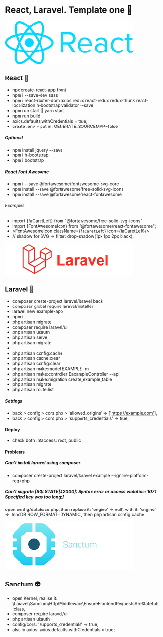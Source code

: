 # React, Laravel. Template one 👾 




<img src="./logo/React%20logo.png" alt="React logo" style="width: 420px"/>

## React 🤖 
- npx create-react-app front
- npm i --save-dev sass
- npm i react-router-dom axios redux react-redux redux-thunk react-localization h-bootstrap validator --save
- npm run start || yarn start
- npm run build
- axios.defaults.withCredentials = true;
- create .env > put in: GENERATE_SOURCEMAP=false
##### Optional
- npm install jquery --save
- npm i h-bootstrap
- npm i bootstrap
##### React Font Awesome
- npm i --save @fortawesome/fontawesome-svg-core
- npm install --save @fortawesome/free-solid-svg-icons
- npm install --save @fortawesome/react-fontawesome
###### Examples
- import {faCaretLeft} from "@fortawesome/free-solid-svg-icons";
- import {FontAwesomeIcon} from "@fortawesome/react-fontawesome";
- <FontAwesomeIcon className={`faCaretLeft`} icon={faCaretLeft}/>
- // shadow for SVG => filter: drop-shadow(1px 1px 2px black);



<img src="./logo/Laravel%20logo3.png" alt="Laravel logo" style="width: 420px"/>

## Laravel 🎃
- composer create-project laravel/laravel back
- composer global require laravel/installer
- laravel new example-app
- npm i
- php artisan migrate
- composer require laravel/ui
- php artisan ui:auth
- php artisan serve
- php artisan migrate
- 
- php artisan config:cache
- php artisan cache:clear
- php artisan config:clear
- php artisan make:model EXAMPLE -m
- php artisan make:controller EaxampleController --api
- php artisan make:migration create_example_table
- php artisan migrate
- php artisan route:list
##### Settings
- back > config > cors.php > 'allowed_origins' => ['https://example.com'],
- back > config > cors.php > 'supports_credentials' => true,
#### Deploy
- check both .htaccess: root, public
#### Problems
##### Can't install laravel using composer
- composer create-project laravel/laravel example --ignore-platform-req=php
##### Can't migrate [SQLSTATE[42000]: Syntax error or access violation: 1071 Specified key was too long;]
open config/database.php, then
 replace it: 'engine' => null', with it: 'engine' => 'InnoDB ROW_FORMAT=DYNAMIC',
 then php artisan config:cache	




<img src="./logo/Sanctum%20logo.png" alt="Sanctum logo" style="width: 420px"/>

## Sanctum 👽
- open Kernel, realise it: \Laravel\Sanctum\Http\Middleware\EnsureFrontendRequestsAreStateful::class,
- composer require laravel/ui
- php artisan ui:auth
- config/cors: 'supports_credentials' => true,
- also in axios: axios.defaults.withCredentials = true;


